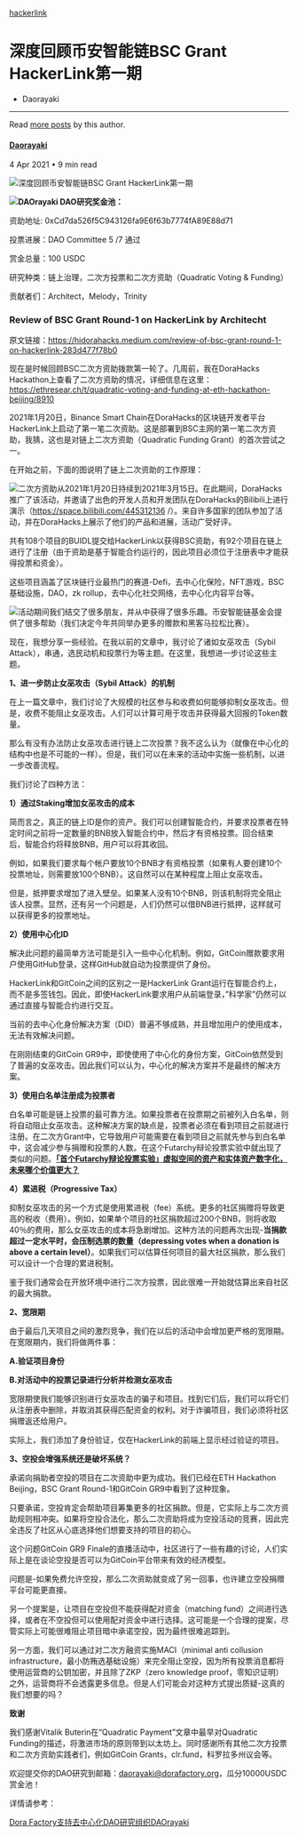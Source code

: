 


[hackerlink](/tag/hackerlink/)

深度回顾币安智能链BSC Grant HackerLink第一期
================================




* Daorayaki
---------


Read [more posts](/author/daorayaki/) by this author.



#### [Daorayaki](/author/daorayaki/)



4 Apr 2021
• 9 min read






![深度回顾币安智能链BSC Grant HackerLink第一期](/content/images/size/w2000/2021/04/quadratic-funding-1.png)



![](http://daorayaki.org/content/images/2021/04/Dora-Factory-logo.png)**DAOrayaki DAO研究奖金池：**

资助地址: 0xCd7da526f5C943126fa9E6f63b7774fA89E88d71

投票进展：DAO Committee 5 /7 通过

赏金总量：100 USDC

研究种类：链上治理，二次方投票和二次方资助（Quadratic Voting & Funding）

贡献者们：Architect，Melody，Trinity

### Review of BSC Grant Round-1 on HackerLink by Architecht

原文链接：https://hidorahacks.medium.com/review-of-bsc-grant-round-1-on-hackerlink-283d477f78b0

现在是时候回顾BSC二次方资助拨款第一轮了。几周前，我在DoraHacks Hackathon上查看了二次方资助的情况，详细信息在这里：https://ethresear.ch/t/quadratic-voting-and-funding-at-eth-hackathon-beijing/8910

2021年1月20日，Binance Smart Chain在DoraHacks的区块链开发者平台HackerLink上启动了第一笔二次资助。这是部署到BSC主网的第一笔二次方资助，我猜，这也是对链上二次方资助（Quadratic Funding Grant）的首次尝试之一。

在开始之前，下面的图说明了链上二次资助的工作原理：

![](http://daorayaki.org/content/images/2021/04/quadratic-funding.png)二次方资助从2021年1月20日持续到2021年3月15日。在此期间，DoraHacks推广了该活动，并邀请了出色的开发人员和开发团队在DoraHacks的Bilibili上进行演示（https://space.bilibili.com/445312136 /）。来自许多国家的团队参加了活动，并在DoraHacks上展示了他们的产品和进展，活动广受好评。

共有108个项目的BUIDL提交给HackerLink以获得BSC资助，有92个项目在链上进行了注册（由于资助是基于智能合约运行的，因此项目必须位于注册表中才能获得投票和资金）。

这些项目涵盖了区块链行业最热门的赛道-Defi，去中心化保险，NFT游戏，BSC基础设施，DAO，zk rollup，去中心化社交网络，去中心化内容平台等。

![](http://daorayaki.org/content/images/2021/04/bsc-grant.png)活动期间我们结交了很多朋友，并从中获得了很多乐趣。币安智能链基金会提供了很多帮助（我们决定今年共同举办更多的赠款和黑客马拉松比赛）。

现在，我想分享一些经验。在我以前的文章中，我讨论了诸如女巫攻击（Sybil Attack），串通，选民动机和投票行为等主题。在这里，我想进一步讨论这些主题。

**1、进一步防止女巫攻击（Sybil Attack）的机制**

在上一篇文章中，我们讨论了大规模的社区参与和收费如何能够抑制女巫攻击。但是，收费不能阻止女巫攻击。人们可以计算可用于攻击并获得最大回报的Token数量。

那么有没有办法防止女巫攻击进行链上二次投票？我不这么认为（就像在中心化的结构中也是不可能的一样）。但是，我们可以在未来的活动中实施一些机制，以进一步改善流程。

我们讨论了四种方法：

**1）通过Staking增加女巫攻击的成本**

简而言之，真正的链上ID是你的资产。我们可以创建智能合约，并要求投票者在特定时间之前将一定数量的BNB放入智能合约中，然后才有资格投票。回合结束后，智能合约将释放BNB，用户可以将其收回。

例如，如果我们要求每个帐户要放10个BNB才有资格投票（如果有人要创建10个投票地址，则需要放100个BNB）。这自然可以在某种程度上阻止女巫攻击。

但是，抵押要求增加了进入壁垒。如果某人没有10个BNB，则该机制将完全阻止该人投票。显然，还有另一个问题是，人们仍然可以借BNB进行抵押，这样就可以获得更多的投票地址。

**2）使用中心化ID**

解决此问题的最简单方法可能是引入一些中心化机制。例如，GitCoin赠款要求用户使用GitHub登录，这样GitHub就自动为投票提供了身份。

HackerLink和GitCoin之间的区别之一是HackerLink Grant运行在智能合约上，而不是多签钱包。因此，即使HackerLink要求用户从前端登录，”科学家”仍然可以通过直接与智能合约进行交互。

当前的去中心化身份解决方案（DID）普遍不够成熟，并且增加用户的使用成本，无法有效解决问题。

在刚刚结束的GitCoin GR9中，即使使用了中心化的身份方案，GitCoin依然受到了普遍的女巫攻击。因此我们可以认为，中心化的解决方案并不是最终的解决方案。

**3）使用白名单注册成为投票者**

白名单可能是链上投票的最可靠方法。如果投票者在投票期之前被列入白名单，则将自动阻止女巫攻击。这种解决方案的缺点是，投票者必须在看到项目之前就进行注册。在二次方Grant中，它导致用户可能需要在看到项目之前就先参与到白名单中，这会减少参与捐赠和投票的人数。在这个Futarchy辩论投票实验中就出现了类似的问题。**[「首个Futarchy辩论投票实验」虚拟空间的资产和实体资产数字化，未来哪个价值更大？](http://mp.weixin.qq.com/s?__biz=MzkyNDIxMTM4Ng==&mid=2247484030&idx=1&sn=f9767686ca322d30b8701100af15c738&chksm=c1d803abf6af8abd40fa7dbaf7cca6f154c4b0feac613f8f98a140483eb582f155c835474f30&scene=21#wechat_redirect)**

**4）累进税（Progressive Tax）**

抑制女巫攻击的另一个方式是使用累进税（fee）系统。更多的社区捐赠将导致更高的税收（费用）。例如，如果单个项目的社区捐款超过200个BNB，则将收取40％的费用，那么女巫攻击的成本将急剧增加。这种方法的问题再次出现-**当捐款超过一定水平时，会压制选票的数量（depressing votes when a donation is above a certain level）**。如果我们可以估算任何项目的最大社区捐款，那么我们可以设计一个合理的累进税制。

鉴于我们通常会在开放环境中进行二次方投票，因此很难一开始就估算出来自社区的最大捐款。

**2、宽限期**

由于最后几天项目之间的激烈竞争，我们在以后的活动中会增加更严格的宽限期。在宽限期内，我们将做两件事：

**A.验证项目身份**

**B.对活动中的投票记录进行分析并检测女巫攻击**

宽限期使我们能够识别进行女巫攻击的骗子和项目。找到它们后，我们可以将它们从注册表中删除，并取消其获得匹配资金的权利。对于诈骗项目，我们必须将社区捐赠返还给用户。

实际上，我们添加了身份验证，仅在HackerLink的前端上显示经过验证的项目。

**3、空投会增强系统还是破坏系统？**

承诺向捐助者空投的项目在二次资助中更为成功。我们已经在ETH Hackathon Beijing，BSC Grant Round-1和GitCoin GR9中看到了这种现象。

只要承诺，空投肯定会帮助项目筹集更多的社区捐款。但是，它实际上与二次方资助规则相冲突。如果将空投合法化，那么二次资助将成为空投活动的竞赛，因此完全违反了社区从心底选择他们想要支持的项目的初心。

这个问题GitCoin GR9 Finale的直播活动中，社区进行了一些有趣的讨论，人们实际上是在谈论空投是否可以为GitCoin平台带来有效的经济模型。

问题是-如果免费允许空投，那么二次资助就变成了另一回事，也许建立空投捐赠平台可能更直接。

另一个提案是，让项目在空投但不能获得配对资金（matching fund）之间进行选择，或者在不空投但可以使用配对资金中进行选择。这可能是一个合理的提案，尽管实际上可能很难阻止项目暗中承诺空投，因为最终很难追踪到。

另一方面，我们可以通过对二次方融资实施MACI（minimal anti collusion infrastructure，最小防贿选基础设施）来完全阻止空投，因为所有投票消息都将使用运营商的公钥加密，并且除了ZKP（zero knowledge proof，零知识证明）之外，运营商将不会透露更多信息。但是人们可能会对这种方式提出质疑-这真的我们想要的吗？

**致谢**

我们感谢Vitalik Buterin在“Quadratic Payment”文章中最早对Quadratic Funding的描述，将激进市场的原则带到以太坊上。同时感谢所有其他二次方投票和二次方资助实践者们，例如GitCoin Grants，clr.fund，科罗拉多州议会等。

欢迎提交你的DAO研究到邮箱：daorayaki@dorafactory.org，瓜分10000USDC赏金池！  


详情请参考：

[Dora Factory支持去中心化DAO研究组织DAOrayaki](http://mp.weixin.qq.com/s?__biz=MzkyNDIxMTM4Ng==&mid=2247483808&idx=1&sn=df951c963f866525ac1a63395be0d28d&chksm=c1d80075f6af8963e9eece49f88b2455402395dd36020293af9bfa9a40a7ed9c227f669dea1c&scene=21#wechat_redirect)




